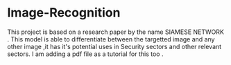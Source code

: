 # Image-Recognition
This project is based on a research paper by the name SIAMESE NETWORK . This model is able to differentiate between the targetted image and any other image ,it has it's potential uses in Security sectors and other relevant sectors. I am adding a pdf file as a tutorial for this too .
